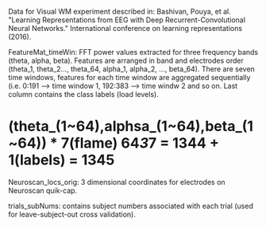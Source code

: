 Data for Visual WM experiment described in:
Bashivan, Pouya, et al. "Learning Representations from EEG with Deep Recurrent-Convolutional Neural Networks." International conference on learning representations (2016).

FeatureMat_timeWin:
FFT power values extracted for three frequency bands (theta, alpha, beta). Features are arranged in band and electrodes order (theta_1, theta_2..., theta_64, alpha_1, alpha_2, ..., beta_64). There are seven time windows, features for each time window are aggregated sequentially (i.e. 0:191 --> time window 1, 192:383 --> time windw 2 and so on. Last column contains the class labels (load levels).
# (theta_(1~64),alphsa_(1~64),beta_(1~64)) * 7(flame)  64*3*7 = 1344 + 1(labels) = 1345


Neuroscan_locs_orig:
3 dimensional coordinates for electrodes on Neuroscan quik-cap.

trials_subNums:
contains subject numbers associated with each trial (used for leave-subject-out cross validation).